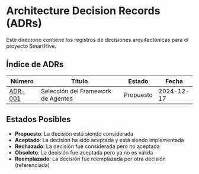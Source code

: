 # Architecture Decision Records (ADRs)

Este directorio contiene los registros de decisiones arquitectónicas para el proyecto SmartHive.

## Índice de ADRs

| Número | Título | Estado | Fecha |
|--------|--------|--------|-------|
| [ADR-001](001-agent-framework-selection.md) | Selección del Framework de Agentes | Propuesto | 2024-12-17 |

## Estados Posibles

- **Propuesto**: La decisión está siendo considerada
- **Aceptado**: La decisión ha sido aceptada y está siendo implementada
- **Rechazado**: La decisión fue considerada pero no aceptada
- **Obsoleto**: La decisión fue aceptada pero ya no es válida
- **Reemplazado**: La decisión fue reemplazada por otra decisión (referenciada)
